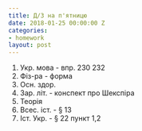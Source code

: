```yaml
---
title: Д/З на п'ятницю
date: 2018-01-25 00:00:00 Z
categories:
- homework
layout: post
---
```


1.  Укр. мова - впр. 230 232
2.  Фіз-ра - форма
3.  Осн. здор.
4.  Зар. літ. - конспект про Шекспіра
5.  Теорія
6.  Всес. іст. - &sect; 13
7.  Іст. Укр. - &sect; 22 пункт 1,2
